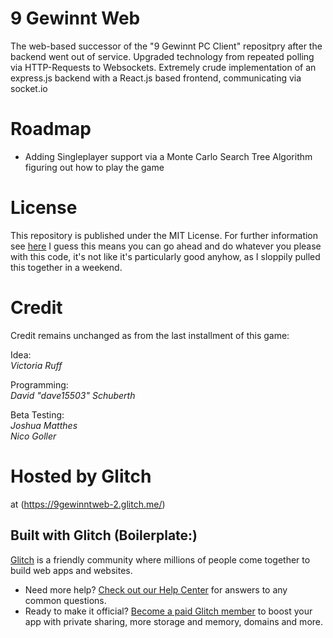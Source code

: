 # 9 Gewinnt Web

The web-based successor of the "9 Gewinnt PC Client" repositpry after the backend went out of service.
Upgraded technology from repeated polling via HTTP-Requests to Websockets.
Extremely crude implementation of an express.js backend with a React.js based frontend, communicating via socket.io

# Roadmap

- Adding Singleplayer support via a Monte Carlo Search Tree Algorithm figuring out how to play the game

# License

This repository is published under the MIT License. For further information see [here](LICENSE)
I guess this means you can go ahead and do whatever you please with this code, it's not like it's particularly good anyhow, as
I sloppily pulled this together in a weekend.

# Credit 
Credit remains unchanged as from the last installment of this game:

Idea:  
_Victoria Ruff_

Programming:  
_David "dave15503" Schuberth_

Beta Testing:  
_Joshua Matthes_  
_Nico Goller_

# Hosted by Glitch
at (https://9gewinntweb-2.glitch.me/)

## Built with Glitch (Boilerplate:)

[Glitch](https://glitch.com) is a friendly community where millions of people come together to build web apps and websites.

- Need more help? [Check out our Help Center](https://help.glitch.com/) for answers to any common questions.
- Ready to make it official? [Become a paid Glitch member](https://glitch.com/pricing) to boost your app with private sharing, more storage and memory, domains and more.
